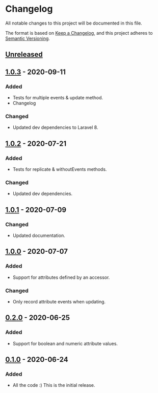 # Changelog
All notable changes to this project will be documented in this file.

The format is based on [Keep a Changelog](https://keepachangelog.com/en/1.0.0/),
and this project adheres to [Semantic Versioning](https://semver.org/spec/v2.0.0.html).

## [Unreleased]

## [1.0.3] - 2020-09-11
### Added
- Tests for multiple events & update method.
- Changelog

### Changed
- Updated dev dependencies to Laravel 8.

## [1.0.2] - 2020-07-21
### Added
- Tests for replicate & withoutEvents methods.

### Changed
- Updated dev dependencies.

## [1.0.1] - 2020-07-09
### Changed
- Updated documentation.

## [1.0.0] - 2020-07-07
### Added
- Support for attributes defined by an accessor.

### Changed
- Only record attribute events when updating.

## [0.2.0] - 2020-06-25
### Added
- Support for boolean and numeric attribute values.

## [0.1.0] - 2020-06-24
### Added
- All the code :) This is the initial release.

[unreleased]: https://github.com/jpkleemans/attribute-events/compare/1.0.2...HEAD
[1.0.3]: https://github.com/jpkleemans/attribute-events/compare/1.0.2...1.0.3
[1.0.2]: https://github.com/jpkleemans/attribute-events/compare/1.0.1...1.0.2
[1.0.1]: https://github.com/jpkleemans/attribute-events/compare/1.0.0...1.0.1
[1.0.0]: https://github.com/jpkleemans/attribute-events/compare/0.2.0...1.0.0
[0.2.0]: https://github.com/jpkleemans/attribute-events/compare/0.1.0...0.2.0
[0.1.0]: https://github.com/jpkleemans/attribute-events/releases/tag/0.1.0
